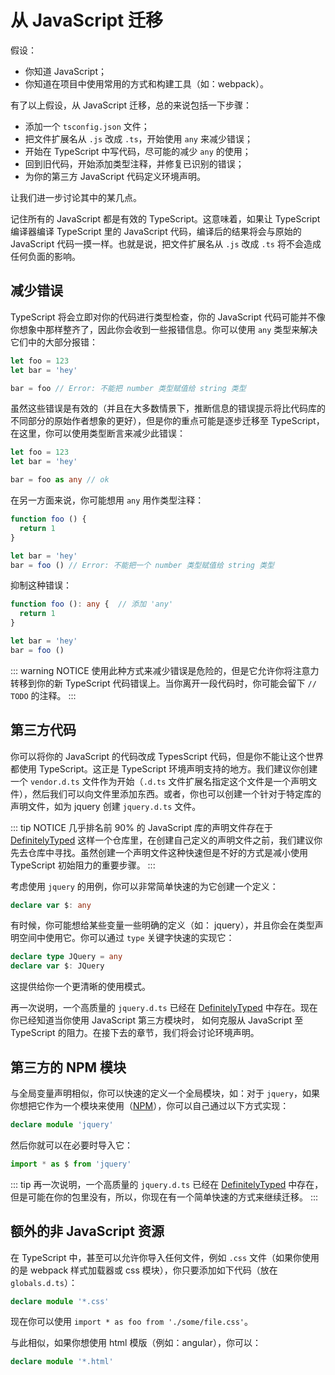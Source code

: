 # 从 JavaScript 迁移

假设：

- 你知道 JavaScript；
- 你知道在项目中使用常用的方式和构建工具（如：webpack）。

有了以上假设，从 JavaScript 迁移，总的来说包括一下步骤：

- 添加一个 `tsconfig.json` 文件；
- 把文件扩展名从 `.js` 改成 `.ts`，开始使用 `any` 来减少错误；
- 开始在 TypeScript 中写代码，尽可能的减少 `any` 的使用；
- 回到旧代码，开始添加类型注释，并修复已识别的错误；
- 为你的第三方 JavaScript 代码定义环境声明。

让我们进一步讨论其中的某几点。

记住所有的 JavaScript 都是有效的 TypeScript。这意味着，如果让 TypeScript 编译器编译 TypeScript 里的 JavaScript 代码，编译后的结果将会与原始的 JavaScript 代码一摸一样。也就是说，把文件扩展名从 `.js` 改成 `.ts` 将不会造成任何负面的影响。

## 减少错误

TypeScript 将会立即对你的代码进行类型检查，你的 JavaScript 代码可能并不像你想象中那样整齐了，因此你会收到一些报错信息。你可以使用 `any` 类型来解决它们中的大部分报错：

```typescript
let foo = 123
let bar = 'hey'

bar = foo // Error: 不能把 number 类型赋值给 string 类型
```

虽然这些错误是有效的（并且在大多数情景下，推断信息的错误提示将比代码库的不同部分的原始作者想象的更好），但是你的重点可能是逐步迁移至 TypeScript，在这里，你可以使用类型断言来减少此错误：

```typescript
let foo = 123
let bar = 'hey'

bar = foo as any // ok
```

在另一方面来说，你可能想用 `any` 用作类型注释：

```typescript
function foo () {
  return 1
}

let bar = 'hey'
bar = foo () // Error: 不能把一个 number 类型赋值给 string 类型
```

抑制这种错误：

```typescript
function foo (): any {  // 添加 'any'
  return 1
}

let bar = 'hey'
bar = foo ()
```

::: warning NOTICE
使用此种方式来减少错误是危险的，但是它允许你将注意力转移到你的新 TypeScript 代码错误上。当你离开一段代码时，你可能会留下 `// TODO` 的注释。
:::

## 第三方代码

你可以将你的 JavaScript 的代码改成 TypesScript 代码，但是你不能让这个世界都使用 TypeScript。这正是 TypeScript 环境声明支持的地方。我们建议你创建一个 `vendor.d.ts` 文件作为开始（`.d.ts` 文件扩展名指定这个文件是一个声明文件），然后我们可以向文件里添加东西。或者，你也可以创建一个针对于特定库的声明文件，如为 jquery 创建 `jquery.d.ts` 文件。

::: tip NOTICE
几乎排名前 90% 的 JavaScript 库的声明文件存在于 [DefinitelyTyped](https://github.com/borisyankov/DefinitelyTyped) 这样一个仓库里，在创建自己定义的声明文件之前，我们建议你先去仓库中寻找。虽然创建一个声明文件这种快速但是不好的方式是减小使用 TypeScript 初始阻力的重要步骤。
:::

考虑使用 `jquery` 的用例，你可以非常简单快速的为它创建一个定义：

```typescript
declare var $: any
```

有时候，你可能想给某些变量一些明确的定义（如： jquery），并且你会在类型声明空间中使用它。你可以通过 `type` 关键字快速的实现它：

```typescript
declare type JQuery = any
declare var $: JQuery
```

这提供给你一个更清晰的使用模式。

再一次说明，一个高质量的 `jquery.d.ts` 已经在 [DefinitelyTyped](https://github.com/borisyankov/DefinitelyTyped) 中存在。现在你已经知道当你使用 JavaScript 第三方模块时， 如何克服从 JavaScript 至 TypeScript 的阻力。在接下去的章节，我们将会讨论环境声明。

## 第三方的 NPM 模块

与全局变量声明相似，你可以快速的定义一个全局模块，如：对于 `jquery`，如果你想把它作为一个模块来使用（[NPM](https://www.npmjs.com/package/jquery)），你可以自己通过以下方式实现：

```typescript
declare module 'jquery'
```

然后你就可以在必要时导入它：

```typescript
import * as $ from 'jquery'
```

::: tip
再一次说明，一个高质量的 `jquery.d.ts` 已经在 [DefinitelyTyped](https://github.com/borisyankov/DefinitelyTyped) 中存在，但是可能在你的包里没有，所以，你现在有一个简单快速的方式来继续迁移。
:::

## 额外的非 JavaScript 资源

在 TypeScript 中，甚至可以允许你导入任何文件，例如 `.css` 文件（如果你使用的是 webpack 样式加载器或 css 模块），你只要添加如下代码（放在 `globals.d.ts`）：

```typescript
declare module '*.css'
```

现在你可以使用 `import * as foo from './some/file.css'`。

与此相似，如果你想使用 html 模版（例如：angular），你可以：

```typescript
declare module '*.html'
```

